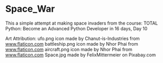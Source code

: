 # Space_War
This a simple attempt at making space invaders from the course: 
TOTAL Python: Become an Advanced Python Developer in 16 days, Day 10


Art Attribution: 
ufo.png icon made by Chanut-is-Industries from www.flaticon.com
battleship.png icon made by Nhor Phai from www.flaticon.com
aircraft.png icon made by Nhor Phai from www.flaticon.com
Space.jpg made by FelixMittermeier on Pixabay.com

